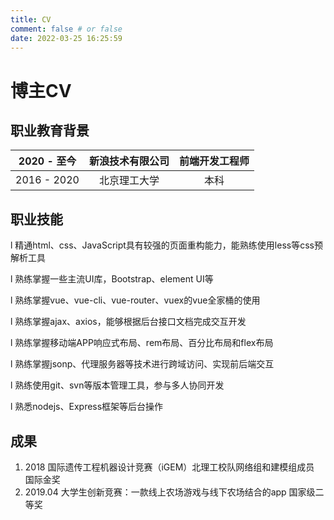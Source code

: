 ```yaml
---
title: CV
comment: false # or false
date: 2022-03-25 16:25:59
---
```

# 博主CV

## 职业教育背景

| 2020 - 至今 | 新浪技术有限公司 | 前端开发工程师 |
| :---------: | :--------------: | :------------: |
| 2016 - 2020 |   北京理工大学   |      本科      |

## 职业技能

l  精通html、css、JavaScript具有较强的页面重构能力，能熟练使用less等css预解析工具

l  熟练掌握一些主流UI库，Bootstrap、element UI等

l  熟练掌握vue、vue-cli、vue-router、vuex的vue全家桶的使用

l  熟练掌握ajax、axios，能够根据后台接口文档完成交互开发

l  熟练掌握移动端APP响应式布局、rem布局、百分比布局和flex布局

l  熟练掌握jsonp、代理服务器等技术进行跨域访问、实现前后端交互

l  熟练使用git、svn等版本管理工具，参与多人协同开发

l  熟悉nodejs、Express框架等后台操作

## 成果

1. 2018     国际遗传工程机器设计竞赛（iGEM）北理工校队网络组和建模组成员      国际金奖
2. 2019.04     大学生创新竞赛：一款线上农场游戏与线下农场结合的app       国家级二等奖
